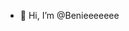 - 👋 Hi, I’m @Benieeeeeee


<!---
Benieeeeeee/Benieeeeeee is a ✨ special ✨ repository because its `README.md` (this file) appears on your GitHub profile.
You can click the Preview link to take a look at your changes.
--->
